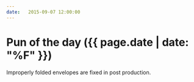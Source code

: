 ```yaml
---
date:   2015-09-07 12:00:00
---
```


# Pun of the day ({{ page.date | date: "%F" }})

Improperly folded envelopes are fixed in post production.
